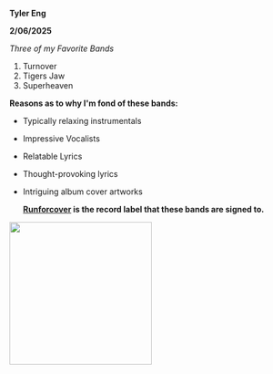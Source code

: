 **Tyler Eng**

**2/06/2025**

*Three of my Favorite Bands*
1. Turnover
2. Tigers Jaw
3. Superheaven

**Reasons as to why I'm fond of these bands:**
- Typically relaxing instrumentals
- Impressive Vocalists
- Relatable Lyrics
- Thought-provoking lyrics
- Intriguing album cover artworks

  **[Runforcover](https://runforcoverrecords.com/) is the record label that these bands are signed to.**
  
<img src="https://images.squarespace-cdn.com/content/v1/5ab91f0fe17ba31599313b09/39b35bde-dc23-4c33-b96a-11df9686c5de/run-for-cover-records-logo.jpg" width="250"> 
  


